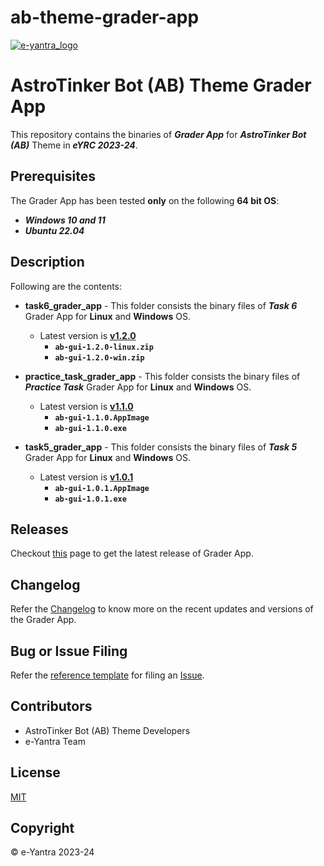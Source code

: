 # ab-theme-grader-app

[![e-yantra_logo](http://mooc.e-yantra.org/img/eYantra_logo.svg)](http://www.e-yantra.org/)

# AstroTinker Bot (AB) Theme Grader App

This repository contains the binaries of ***Grader App*** for ***AstroTinker Bot (AB)*** Theme in ***eYRC 2023-24***.

## Prerequisites

The Grader App has been tested **only** on the following **64 bit OS**:

- ***Windows 10 and 11***
- ***Ubuntu 22.04***

## Description

Following are the contents:

- **task6_grader_app** - This folder consists the binary files of ***Task 6*** Grader App for **Linux** and **Windows** OS.
  - Latest version is **[v1.2.0](https://github.com/kalindkaria/ab-theme-grader-app/releases/tag/v1.2.0)**
    - **`ab-gui-1.2.0-linux.zip`**
    - **`ab-gui-1.2.0-win.zip`**

- **practice_task_grader_app** - This folder consists the binary files of ***Practice Task*** Grader App for **Linux** and **Windows** OS.
  - Latest version is **[v1.1.0](https://github.com/kalindkaria/ab-theme-grader-app/releases/tag/v1.1.0)**
    - **`ab-gui-1.1.0.AppImage`**
    - **`ab-gui-1.1.0.exe`**

- **task5_grader_app** - This folder consists the binary files of ***Task 5*** Grader App for **Linux** and **Windows** OS.
  - Latest version is **[v1.0.1](https://github.com/kalindkaria/ab-theme-grader-app/releases/tag/v1.0.1)**
    - **`ab-gui-1.0.1.AppImage`**
    - **`ab-gui-1.0.1.exe`**

## Releases

Checkout [this](https://github.com/kalindkaria/ab-theme-grader-app/releases/latest) page to get the latest release of Grader App.

## Changelog

Refer the [Changelog](Changelog.md) to know more on the recent updates and versions of the Grader App.

## Bug or Issue Filing

Refer the [reference template](.github/ISSUE_TEMPLATE/bug_report.md) for filing an [Issue](https://github.com/kalindkaria/ab-theme-grader-app/issues).

## Contributors

- AstroTinker Bot (AB) Theme Developers
- e-Yantra Team

## License

[MIT](LICENSE)

## Copyright

&copy; e-Yantra 2023-24
